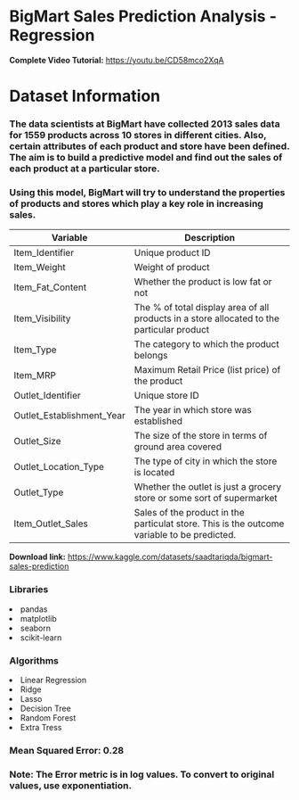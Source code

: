 # BigMart Sales Prediction Analysis - Regression

**Complete Video Tutorial:** https://youtu.be/CD58mco2XqA

# Dataset Information

### The data scientists at BigMart have collected 2013 sales data for 1559 products across 10 stores in different cities. Also, certain attributes of each product and store have been defined. The aim is to build a predictive model and find out the sales of each product at a particular store.

### Using this model, BigMart will try to understand the properties of products and stores which play a key role in increasing sales.


Variable | Description
----------|--------------
Item_Identifier | Unique product ID
Item_Weight | Weight of product
Item_Fat_Content | Whether the product is low fat or not
Item_Visibility | The % of total display area of all products in a    store allocated to the particular product
Item_Type | The category to which the product belongs
Item_MRP | Maximum Retail Price (list price) of the product
Outlet_Identifier | Unique store ID
Outlet_Establishment_Year | The year in which store was established
Outlet_Size | The size of the store in terms of ground area covered
Outlet_Location_Type | The type of city in which the store is located
Outlet_Type | Whether the outlet is just a grocery store or some sort of supermarket
Item_Outlet_Sales | Sales of the product in the particulat store. This is the outcome variable to be predicted.

**Download link:** https://www.kaggle.com/datasets/saadtariqda/bigmart-sales-prediction

### Libraries

<li>pandas
<li>matplotlib
<li>seaborn
<li>scikit-learn

### Algorithms

<li>Linear Regression
<li>Ridge
<li>Lasso
<li>Decision Tree
<li>Random Forest
<li>Extra Tress
  
### **Mean Squared Error:** 0.28

### **Note:** The Error metric is in log values. To convert to original values, use exponentiation.
